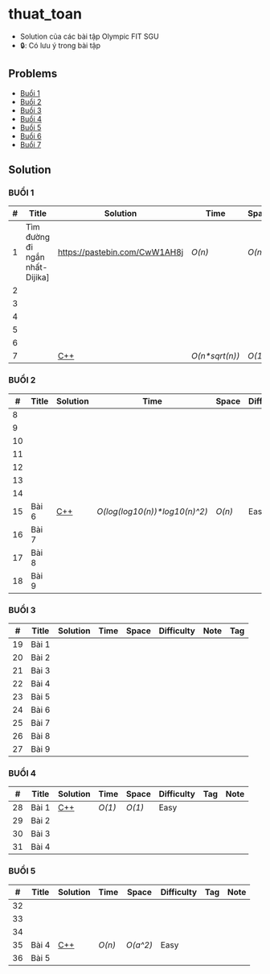 # thuat_toan
* Solution của các bài tập Olympic FIT SGU
* 🔒: Có lưu ý trong bài tập

## Problems
* [Buổi 1](https://mega.nz/#!P0NFGawD!kFB2UEokdgpOtCINVWqegOhvkxc2veX1xODqSAqbIx0)
* [Buổi 2](./Problems/Buổi%202/OLP%20FIT%20SGU%202019_B2.pdf)
* [Buổi 3](./Problems/Buổi%203/OLP%20FIT%20SGU%202019_B3.pdf)
* [Buổi 4](./Problems/Buổi%204/OLP%20FIT%20SGU%202019_B4.pdf)
* [Buổi 5](./Problems/Buổi%205/OLP%20FIT%20SGU%202019_B5.pdf)
* [Buổi 6](./Problems/Buổi%206/OLP%20FIT%20SGU%202019_B6.pdf)
* [Buổi 7](./Problems/Buổi%207/OLP%20FIT%20SGU%202019_B7.pdf)

## Solution

### BUỔI 1
| # | Title | Solution | Time | Space | Difficulty | Note | Tag|
|---| ----- | -------- | ---- | ----- | ---------- | --- | ---- |
|1|Tìm đường đi ngắn nhất-Dijika]|https://pastebin.com/CwW1AH8j| _O(n)_ | _O(n)_ | Easy | |https://mega.nz/#!P0NFGawD!kFB2UEokdgpOtCINVWqegOhvkxc2veX1xODqSAqbIx0 |
|2| | | | | | | |
|3| | | | | | | |
|4| | | | | | | |
|5| | | | | | | |
|6| | | | | | | |
|7| | [C++](./Solution/Buổi%201/bai_7.cpp)| _O(n*sqrt(n))_ | _O(1)_ | Easy | | |

### BUỔI 2
| # | Title | Solution | Time | Space | Difficulty | Note | Tag|
|---| ----- | -------- | ---- | ----- | ---------- | --- | ---- |
|8| | | | | | | |
|9| | | | | | | |
|10| | | | | | | |
|11| | | | | | | |
|12| | | | | | | |
|13| | | | | | | |
|14| | | | | | | |
|15|Bài 6| [C++](./Solution/Buổi%202/bai_6.cpp) | _O(log(log10(n))*log10(n)^2)_ | _O(n)_ | Easy | | |
|16|Bài 7| | | | | | |
|17|Bài 8| | | | | | |
|18|Bài 9| | | | | | |

### BUỔI 3
| # | Title | Solution | Time | Space | Difficulty | Note | Tag |
|---| ----- | -------- | ---- | ----- | ---------- | --- | ---- |
|19|Bài 1| | | | | | | 
|20|Bài 2| | | | | | |
|21|Bài 3| | | | | | |
|22|Bài 4| | | | | | |
|23|Bài 5| | | | | | |
|24|Bài 6| | | | | | |
|25|Bài 7| | | | | | |
|26|Bài 8| | | | | | |
|27|Bài 9| | | | | | |

### BUỔI 4
| # | Title | Solution | Time | Space | Difficulty | Tag | Note |
|---| ----- | -------- | ---- | ----- | ---------- | --- | ---- |
|28|Bài 1| [C++](./Solution/Buổi%204/bai_1.cpp) | _O(1)_ | _O(1)_ | Easy | | |
|29|Bài 2| | | | | | |
|30|Bài 3| | | | | | |
|31|Bài 4| | | | | | |

### BUỔI 5
| # | Title | Solution | Time | Space | Difficulty | Tag | Note |
|---| ----- | -------- | ---- | ----- | ---------- | --- | ---- |
|32| | | | | | | |
|33| | | | | | | |
|34| | | | | | | |
|35|Bài 4| [C++](./Solution/Buổi%205/bai_4.cpp) | _O(n)_ | _O(a^2)_ | Easy | | |
|36|Bài 5| | | | | | |
